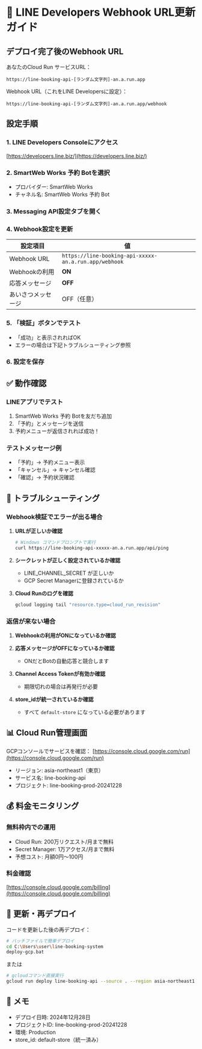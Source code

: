 # 📱 LINE Developers Webhook URL更新ガイド

## デプロイ完了後のWebhook URL

あなたのCloud Run サービスURL：
```
https://line-booking-api-[ランダム文字列]-an.a.run.app
```

Webhook URL（これをLINE Developersに設定）：
```
https://line-booking-api-[ランダム文字列]-an.a.run.app/webhook
```

## 設定手順

### 1. LINE Developers Consoleにアクセス
[https://developers.line.biz/](https://developers.line.biz/)

### 2. SmartWeb Works 予約 Botを選択
- プロバイダー: SmartWeb Works
- チャネル名: SmartWeb Works 予約 Bot

### 3. Messaging API設定タブを開く

### 4. Webhook設定を更新

| 設定項目 | 値 |
|---------|-----|
| Webhook URL | `https://line-booking-api-xxxxx-an.a.run.app/webhook` |
| Webhookの利用 | **ON** |
| 応答メッセージ | **OFF** |
| あいさつメッセージ | OFF（任意） |

### 5. 「検証」ボタンでテスト
- 「成功」と表示されればOK
- エラーの場合は下記トラブルシューティング参照

### 6. 設定を保存

## ✅ 動作確認

### LINEアプリでテスト
1. SmartWeb Works 予約 Botを友だち追加
2. 「予約」とメッセージを送信
3. 予約メニューが返信されれば成功！

### テストメッセージ例
- 「予約」→ 予約メニュー表示
- 「キャンセル」→ キャンセル確認
- 「確認」→ 予約状況確認

## 🚨 トラブルシューティング

### Webhook検証でエラーが出る場合

1. **URLが正しいか確認**
   ```bash
   # Windows コマンドプロンプトで実行
   curl https://line-booking-api-xxxxx-an.a.run.app/api/ping
   ```

2. **シークレットが正しく設定されているか確認**
   - LINE_CHANNEL_SECRET が正しいか
   - GCP Secret Managerに登録されているか

3. **Cloud Runのログを確認**
   ```bash
   gcloud logging tail "resource.type=cloud_run_revision"
   ```

### 返信が来ない場合

1. **Webhookの利用がONになっているか確認**

2. **応答メッセージがOFFになっているか確認**
   - ONだとBotの自動応答と競合します

3. **Channel Access Tokenが有効か確認**
   - 期限切れの場合は再発行が必要

4. **store_idが統一されているか確認**
   - すべて `default-store` になっている必要があります

## 📊 Cloud Run管理画面

GCPコンソールでサービスを確認：
[https://console.cloud.google.com/run](https://console.cloud.google.com/run)

- リージョン: asia-northeast1（東京）
- サービス名: line-booking-api
- プロジェクト: line-booking-prod-20241228

## 💰 料金モニタリング

### 無料枠内での運用
- Cloud Run: 200万リクエスト/月まで無料
- Secret Manager: 1万アクセス/月まで無料
- 予想コスト: 月額0円〜100円

### 料金確認
[https://console.cloud.google.com/billing](https://console.cloud.google.com/billing)

## 🔄 更新・再デプロイ

コードを更新した後の再デプロイ：

```bash
# バッチファイルで簡単デプロイ
cd C:\Users\user\line-booking-system
deploy-gcp.bat
```

または

```bash
# gcloudコマンド直接実行
gcloud run deploy line-booking-api --source . --region asia-northeast1
```

## 📝 メモ

- デプロイ日時: 2024年12月28日
- プロジェクトID: line-booking-prod-20241228
- 環境: Production
- store_id: default-store（統一済み）